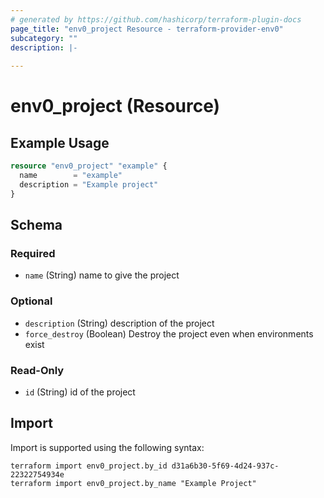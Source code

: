 ```yaml
---
# generated by https://github.com/hashicorp/terraform-plugin-docs
page_title: "env0_project Resource - terraform-provider-env0"
subcategory: ""
description: |-
  
---
```


# env0_project (Resource)



## Example Usage

```terraform
resource "env0_project" "example" {
  name        = "example"
  description = "Example project"
}
```

<!-- schema generated by tfplugindocs -->
## Schema

### Required

- `name` (String) name to give the project

### Optional

- `description` (String) description of the project
- `force_destroy` (Boolean) Destroy the project even when environments exist

### Read-Only

- `id` (String) id of the project

## Import

Import is supported using the following syntax:

```shell
terraform import env0_project.by_id d31a6b30-5f69-4d24-937c-22322754934e
terraform import env0_project.by_name "Example Project"
```
